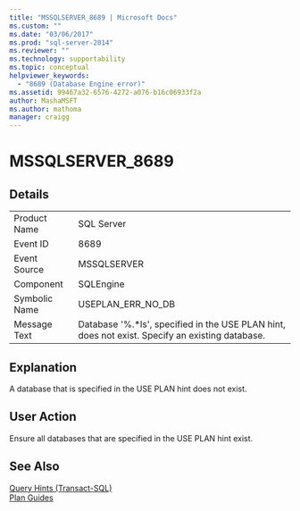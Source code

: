 ```yaml
---
title: "MSSQLSERVER_8689 | Microsoft Docs"
ms.custom: ""
ms.date: "03/06/2017"
ms.prod: "sql-server-2014"
ms.reviewer: ""
ms.technology: supportability
ms.topic: conceptual
helpviewer_keywords: 
  - "8689 (Database Engine error)"
ms.assetid: 99467a32-6576-4272-a076-b16c06933f2a
author: MashaMSFT
ms.author: mathoma
manager: craigg
---
```

# MSSQLSERVER_8689
    
## Details  
  
|||  
|-|-|  
|Product Name|SQL Server|  
|Event ID|8689|  
|Event Source|MSSQLSERVER|  
|Component|SQLEngine|  
|Symbolic Name|USEPLAN_ERR_NO_DB|  
|Message Text|Database '%.*ls', specified in the USE PLAN hint, does not exist. Specify an existing database.|  
  
## Explanation  
 A database that is specified in the USE PLAN hint does not exist.  
  
## User Action  
 Ensure all databases that are specified in the USE PLAN hint exist.  
  
## See Also  
 [Query Hints &#40;Transact-SQL&#41;](/sql/t-sql/queries/hints-transact-sql-query)   
 [Plan Guides](../performance/plan-guides.md)  
  
  
